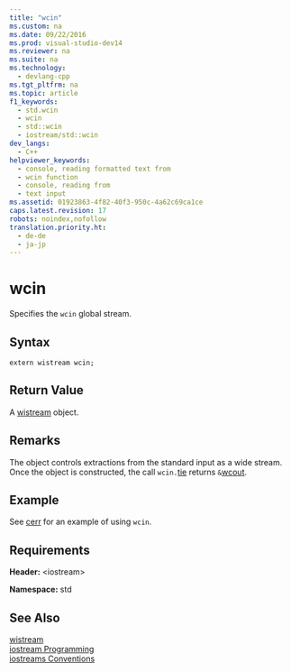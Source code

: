 ```yaml
---
title: "wcin"
ms.custom: na
ms.date: 09/22/2016
ms.prod: visual-studio-dev14
ms.reviewer: na
ms.suite: na
ms.technology: 
  - devlang-cpp
ms.tgt_pltfrm: na
ms.topic: article
f1_keywords: 
  - std.wcin
  - wcin
  - std::wcin
  - iostream/std::wcin
dev_langs: 
  - C++
helpviewer_keywords: 
  - console, reading formatted text from
  - wcin function
  - console, reading from
  - text input
ms.assetid: 01923863-4f82-40f3-950c-4a62c69ca1ce
caps.latest.revision: 17
robots: noindex,nofollow
translation.priority.ht: 
  - de-de
  - ja-jp
---
```

# wcin
Specifies the `wcin` global stream.  
  
## Syntax  
  
```  
extern wistream wcin;  
```  
  
## Return Value  
 A [wistream](../vs140/wistream.md) object.  
  
## Remarks  
 The object controls extractions from the standard input as a wide stream. Once the object is constructed, the call `wcin.`[tie](../vs140/basic_ios--tie.md) returns `&`[wcout](../vs140/wcout.md).  
  
## Example  
 See [cerr](../vs140/cerr.md) for an example of using `wcin`.  
  
## Requirements  
 **Header:** <iostream\>  
  
 **Namespace:** std  
  
## See Also  
 [wistream](../vs140/wistream.md)   
 [iostream Programming](../vs140/iostream-programming.md)   
 [iostreams Conventions](../vs140/iostreams-conventions.md)